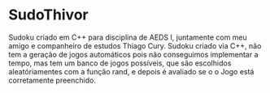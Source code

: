 # SudoThivor
Sudoku criado em C++ para disciplina de AEDS I, juntamente com meu amigo e companheiro de estudos Thiago Cury.
Sudoku criado via C++, não tem a geração de jogos automáticos pois não conseguimos implementar a tempo, mas tem um banco de jogos possíveis, que são escolhidos aleatóriamentes com a função rand, e depois é avaliado se o o Jogo está corretamente preenchido.
